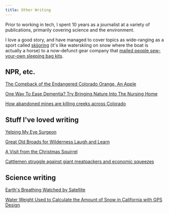 ```yaml
---
title: Other Writing
---
```


Prior to working in tech, I spent 10 years as a journalist at a variety of publications, primarily covering science and the environment.

I love a good story, and have managed to cover topics as wide-ranging as a sport called [skijoring](http://hiddencolorado.kunc.org/skijoring/) (it's like waterskiing on snow where the boat is actually a horse) to a now-defunct gear company that [mailed people sew-your-own sleeping bag kits](https://www.kunc.org/business/2015-12-29/frostline-kits-may-be-history-but-the-diy-gear-is-still-beloved-in-colorado).

## NPR, etc.

[The Comeback of the Endangered Colorado Orange, An Apple](https://www.npr.org/sections/thesalt/2014/09/10/347386837/colorado-orange-helps-seed-states-new-fruit-economy)

[One Way To Ease Dementia? Try Bringing Nature Into The Nursing Home](https://www.kunc.org/health/2015-12-02/one-way-to-ease-dementia-try-bringing-nature-into-the-nursing-home)

[How abandoned mines are killing creeks across Colorado](https://whyy.org/segments/how-abandoned-mines-are-killing-creeks-across-colorado/)

## Stuff I've loved writing

[Yelping My Eye Surgeon](https://www.lastwordonnothing.com/2015/01/12/yelping-my-eye-surgeon/)

[Great Old Broads for Wilderness Laugh and Learn](https://www.hcn.org/issues/45.1/great-old-broads-for-wilderness-laugh-and-learn)

[A Visit from the Christmas Squirrel](https://www.lastwordonnothing.com/2015/02/20/a-visit-from-the-christmas-squirrel/)

[Cattlemen struggle against giant meatpackers and economic squeezes](https://www.hcn.org/issues/43.5/cattlemen-struggle-against-giant-meatpackers-and-economic-squeezes)

## Science writing

[Earth's Breathing Watched by Satellite](https://www.scientificamerican.com/article/earths-breathing-watched-by-satellite/)

[Water Weight Used to Calculate the Amount of Snow in California with GPS Design](https://www.scientificamerican.com/article/water-weight-used-to-calculate-the-amount-of-snow-in-california-with-gps/)

